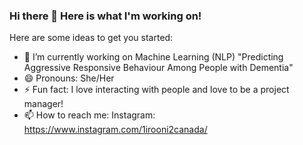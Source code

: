 ### Hi there 👋 Here is what I'm working on!

Here are some ideas to get you started:

- 🔭 I’m currently working on Machine Learning (NLP) "Predicting Aggressive Responsive Behaviour Among People with Dementia"
- 😄 Pronouns: She/Her
- ⚡ Fun fact: I love interacting with people and love to be a project manager!
- 📫 How to reach me: Instagram: https://www.instagram.com/1irooni2canada/

